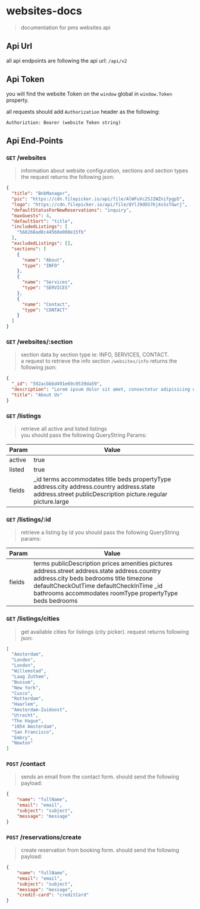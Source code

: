 # websites-docs

> documentation for pms websites api

## Api Url
all api endpoints are following the api url: `/api/v2`

## Api Token
you will find the website Token on the `window` global in `window.Token` property.

all requests should add `Authorization` header as the following:

```
Authoriztion: Bearer (website Token string)
```

## Api End-Points

### `GET` /websites
> information about website configuration, sections and section types  
the request returns the following json:

```json
{
  "title": "BnbManager",
  "pic": "https://cdn.filepicker.io/api/file/AlWFuVc2SJ2WZnifpgp5",
  "logo": "https://cdn.filepicker.io/api/file/QYlJ9dOS7Kj4sSsTGwrj",
  "defaultStatusForNewReservations": "inquiry",
  "maxGuests": 4,
  "defaultSort": "title",
  "includedListings": [
    "568268ad8c44560e008e15fb"
  ],
  "excludedListings": [],
  "sections": [
    {
      "name": "About",
      "type": "INFO"
    },
    {
      "name": "Services",
      "type": "SERVICES"
    },
    {
      "name": "Contact",
      "type": "CONTACT"
    }
  ]
}
```

### `GET` /websites/:section

> section data by section type ie: INFO, SERVICES, CONTACT.  
a request to retrieve the info section `/websites/info` returns the following json:

```json
{
  "_id": "592acbbbd491e69c0539da59",
  "description": "Lorem ipsum dolor sit amet, consectetur adipisicing elit. A amet aspernatur culpa ea eum explicabo fuga hic id in itaque minus nesciunt praesentium, quaerat, quisquam sapiente sequi tempore voluptate? Similique.",
  "title": "About Us"
}
```

### `GET` /listings
> retrieve all active and listed listings  
you should pass the following QueryString Params:

| Param         | Value         |
| ------------- | ------------- |
| active        | true          |
| listed        | true          |
| fields        | _id terms accommodates title beds propertyType address.city address.country address.state address.street publicDescription picture.regular picture.large  |

### `GET` /listings/:id
> retrieve a listing by id
you should pass the following QueryString params:

| Param         | Value         |
| ------------- | ------------- |
| fields        | terms publicDescription prices amenities pictures address.street address.state address.country address.city beds bedrooms title timezone defaultCheckOutTime defaultCheckInTime _id bathrooms accommodates roomType propertyType beds bedrooms  |

### `GET` /listings/cities
> get available cities for listings (city picker). request returns following json:

```json
[
  "Amsterdam",
  "Londen",
  "London",
  "Willemstad",
  "Laag Zuthem",
  "Bussum",
  "New York",
  "Cusco",
  "Rotterdam",
  "Haarlem",
  "Amsterdam-Zuidoost",
  "Utrecht",
  "The Hague",
  "1054 Amsterdam",
  "San Francisco",
  "Embry",
  "Newton"
]
```

### `POST` /contact

> sends an email from the contact form. should send the following payload:

```json
{
	"name": "fullName",
	"email": "email",
  	"subject": "subject",
  	"message": "message"
}
```

### `POST` /reservations/create

> create reservation from booking form. should send the following payload:

```json
{
	"name": "fullName",
	"email": "email",
  	"subject": "subject",
  	"message": "message",
	"credit-card": "creditCard"
}
```